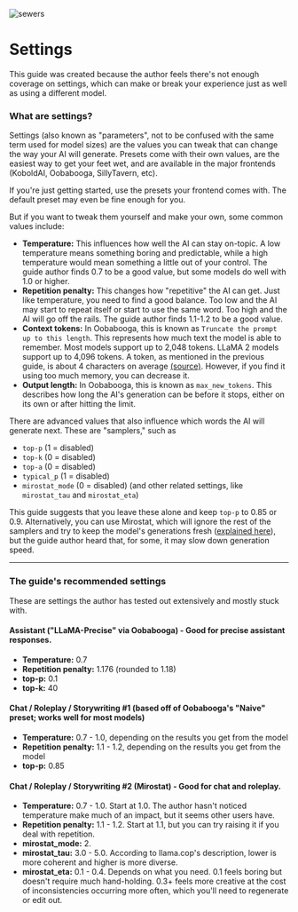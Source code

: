 ![sewers](https://github.com/Crataco/ai-guide/assets/55674863/5cc25346-4dfd-44be-b29d-e371a53e022c)
# Settings

This guide was created because the author feels there's not enough coverage on settings, which can make or break your experience just as well as using a different model.

### What are settings?

Settings (also known as "parameters", not to be confused with the same term used for model sizes) are the values you can tweak that can change the way your AI will generate. Presets come with their own values, are the easiest way to get your feet wet, and are available in the major frontends (KoboldAI, Oobabooga, SillyTavern, etc).

If you're just getting started, use the presets your frontend comes with. The default preset may even be fine enough for you.

But if you want to tweak them yourself and make your own, some common values include:

- **Temperature:** This influences how well the AI can stay on-topic. A low temperature means something boring and predictable, while a high temperature would mean something a little out of your control. The guide author finds 0.7 to be a good value, but some models do well with 1.0 or higher.
- **Repetition penalty:** This changes how "repetitive" the AI can get. Just like temperature, you need to find a good balance. Too low and the AI may start to repeat itself or start to use the same word. Too high and the AI will go off the rails. The guide author finds 1.1-1.2 to be a good value.
- **Context tokens:** In Oobabooga, this is known as `Truncate the prompt up to this length`. This represents how much text the model is able to remember. Most models support up to 2,048 tokens. LLaMA 2 models support up to 4,096 tokens. A token, as mentioned in the previous guide, is about 4 characters on average [(source)](https://novelai.net/tokenizer). However, if you find it using too much memory, you can decrease it.
- **Output length:** In Oobabooga, this is known as `max_new_tokens`. This describes how long the AI's generation can be before it stops, either on its own or after hitting the limit.

There are advanced values that also influence which words the AI will generate next. These are "samplers," such as
- `top-p` (1 = disabled)
- `top-k` (0 = disabled)
- `top-a` (0 = disabled)
- `typical_p` (1 = disabled)
- `mirostat_mode` (0 = disabled) (and other related settings, like `mirostat_tau` and `mirostat_eta`)

This guide suggests that you leave these alone and keep `top-p` to 0.85 or 0.9. Alternatively, you can use Mirostat, which will ignore the rest of the samplers and try to keep the model's generations fresh ([explained here](https://github.com/ggerganov/llama.cpp/blob/master/examples/main/README.md#mirostat-sampling)), but the guide author heard that, for some, it may slow down generation speed.
* * *
### The guide's recommended settings
These are settings the author has tested out extensively and mostly stuck with.
#### Assistant ("LLaMA-Precise" via Oobabooga) - Good for precise assistant responses.
- **Temperature:** 0.7
- **Repetition penalty:** 1.176 (rounded to 1.18)
- **top-p:** 0.1
- **top-k:** 40
#### Chat / Roleplay / Storywriting #1 (based off of Oobabooga's "Naive" preset; works well for most models)
- **Temperature:** 0.7 - 1.0, depending on the results you get from the model
- **Repetition penalty:** 1.1 - 1.2, depending on the results you get from the model
- **top-p:** 0.85
#### Chat / Roleplay / Storywriting #2 (Mirostat) - Good for chat and roleplay.
- **Temperature:** 0.7 - 1.0. Start at 1.0. The author hasn't noticed temperature make much of an impact, but it seems other users have.
- **Repetition penalty:** 1.1 - 1.2. Start at 1.1, but you can try raising it if you deal with repetition.
- **mirostat_mode:** 2.
- **mirostat_tau:** 3.0 - 5.0. According to llama.cop's description, lower is more coherent and higher is more diverse.
- **mirostat_eta:** 0.1 - 0.4. Depends on what you need. 0.1 feels boring but doesn't require much hand-holding. 0.3+ feels more creative at the cost of inconsistencies occurring more often, which you'll need to regenerate or edit out.
